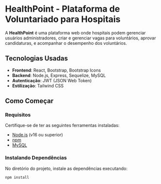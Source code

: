 # HealthPoint - Plataforma de Voluntariado para Hospitais

A **HealthPoint** é uma plataforma web onde hospitais podem gerenciar usuários administradores, criar e gerenciar vagas para voluntários, aprovar candidaturas, e acompanhar o desempenho dos voluntários.

## Tecnologias Usadas

- **Frontend**: React, Bootstrap, Bootstrap Icons
- **Backend**: Node.js, Express, Sequelize, MySQL
- **Autenticação**: JWT (JSON Web Token)
- **Estilização**: Tailwind CSS

## Como Começar

### Requisitos

Certifique-se de ter as seguintes ferramentas instaladas:

- [Node.js](https://nodejs.org/) (v16 ou superior)
- [npm](https://www.npmjs.com/)
- [MySQL](https://www.mysql.com/)

### Instalando Dependências

No diretório do projeto, instale as dependências executando:

```bash
npm install

